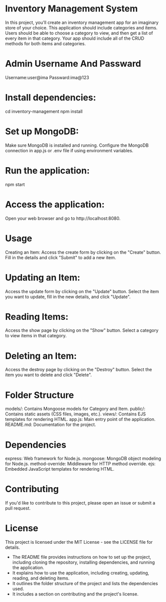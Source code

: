 # Inventory Management System
In this project, you'll create an inventory management app for an imaginary store of your choice. This application should include categories and items. Users should be able to choose a category to view, and then get a list of every item in that category. Your app should include all of the CRUD methods for both items and categories.

# Admin Username And Passward
Username:user@ima
Passward:ima@123

# Install dependencies:
cd inventory-management
npm install

# Set up MongoDB:
Make sure MongoDB is installed and running.
Configure the MongoDB connection in app.js or .env file if using environment variables.
# Run the application:
npm start

# Access the application:
Open your web browser and go to http://localhost:8080.

# Usage
Creating an Item:
Access the create form by clicking on the "Create" button.
Fill in the details and click "Submit" to add a new item.

# Updating an Item:
Access the update form by clicking on the "Update" button.
Select the item you want to update, fill in the new details, and click "Update".

# Reading Items:
Access the show page by clicking on the "Show" button.
Select a category to view items in that category.

# Deleting an Item:
Access the destroy page by clicking on the "Destroy" button.
Select the item you want to delete and click "Delete".

# Folder Structure
models/: Contains Mongoose models for Category and Item.
public/: Contains static assets (CSS files, images, etc.).
views/: Contains EJS templates for rendering HTML.
app.js: Main entry point of the application.
README.md: Documentation for the project.

# Dependencies
express: Web framework for Node.js.
mongoose: MongoDB object modeling for Node.js.
method-override: Middleware for HTTP method override.
ejs: Embedded JavaScript templates for rendering HTML.

# Contributing
If you'd like to contribute to this project, please open an issue or submit a pull request.

# License
This project is licensed under the MIT License - see the LICENSE file for details.

- The README file provides instructions on how to set up the project, including cloning the repository, installing dependencies, and running the application.
- It explains how to use the application, including creating, updating, reading, and deleting items.
- It outlines the folder structure of the project and lists the dependencies used.
- It includes a section on contributing and the project's license.